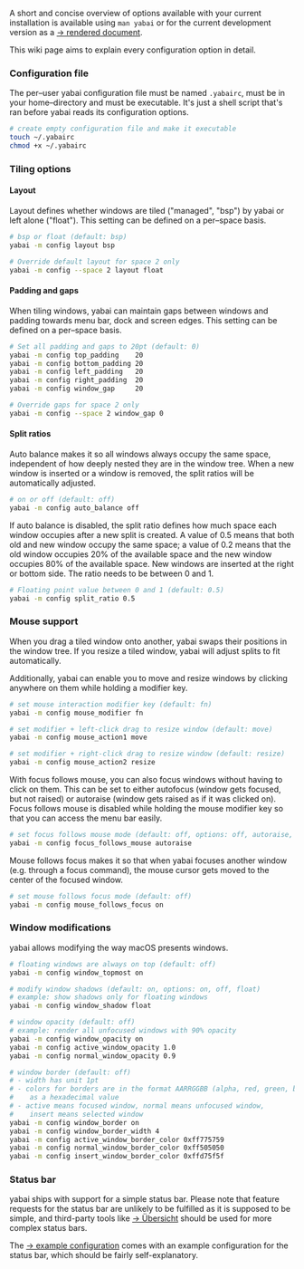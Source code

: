 A short and concise overview of options available with your current installation is available using `man yabai` or for the current development version as a [&rightarrow;&nbsp;rendered document][docs-config].

This wiki page aims to explain every configuration option in detail. 

### Configuration file

The per–user yabai configuration file must be named `.yabairc`, must be in your home–directory and must be executable. It's just a shell script that's ran before yabai reads its configuration options.

```sh
# create empty configuration file and make it executable
touch ~/.yabairc
chmod +x ~/.yabairc
```

### Tiling options

#### Layout

Layout defines whether windows are tiled ("managed", "bsp") by yabai or left alone ("float"). This setting can be defined on a per–space basis.

```sh
# bsp or float (default: bsp)
yabai -m config layout bsp

# Override default layout for space 2 only
yabai -m config --space 2 layout float
```

#### Padding and gaps

When tiling windows, yabai can maintain gaps between windows and padding towards menu bar, dock and screen edges. This setting can be defined on a per–space basis.

```sh
# Set all padding and gaps to 20pt (default: 0)
yabai -m config top_padding    20
yabai -m config bottom_padding 20
yabai -m config left_padding   20
yabai -m config right_padding  20
yabai -m config window_gap     20

# Override gaps for space 2 only
yabai -m config --space 2 window_gap 0
```

#### Split ratios

Auto balance makes it so all windows always occupy the same space, independent of how deeply nested they are in the window tree. When a new window is inserted or a window is removed, the split ratios will be automatically adjusted.

```sh
# on or off (default: off)
yabai -m config auto_balance off
```

If auto balance is disabled, the split ratio defines how much space each window occupies after a new split is created. A value of 0.5 means that both old and new window occupy the same space; a value of 0.2 means that the old window occupies 20% of the available space and the new window occupies 80% of the available space. New windows are inserted at the right or bottom side. The ratio needs to be between 0 and 1.

```sh
# Floating point value between 0 and 1 (default: 0.5)
yabai -m config split_ratio 0.5
```

### Mouse support

When you drag a tiled window onto another, yabai swaps their positions in the window tree. If you resize a tiled window, yabai will adjust splits to fit automatically.

Additionally, yabai can enable you to move and resize windows by clicking anywhere on them while holding a modifier key. 

```sh
# set mouse interaction modifier key (default: fn)
yabai -m config mouse_modifier fn

# set modifier + left-click drag to resize window (default: move)
yabai -m config mouse_action1 move

# set modifier + right-click drag to resize window (default: resize)
yabai -m config mouse_action2 resize
```

With focus follows mouse, you can also focus windows without having to click on them. This can be set to either autofocus (window gets focused, but not raised) or autoraise (window gets raised as if it was clicked on). Focus follows mouse is disabled while holding the mouse modifier key so that you can access the menu bar easily.

```sh
# set focus follows mouse mode (default: off, options: off, autoraise, autofocus)
yabai -m config focus_follows_mouse autoraise
```

Mouse follows focus makes it so that when yabai focuses another window (e.g. through a focus command), the mouse cursor gets moved to the center of the focused window.

```sh
# set mouse follows focus mode (default: off)
yabai -m config mouse_follows_focus on
```

### Window modifications

yabai allows modifying the way macOS presents windows. 

```sh
# floating windows are always on top (default: off)
yabai -m config window_topmost on

# modify window shadows (default: on, options: on, off, float)
# example: show shadows only for floating windows
yabai -m config window_shadow float

# window opacity (default: off)
# example: render all unfocused windows with 90% opacity
yabai -m config window_opacity on
yabai -m config active_window_opacity 1.0
yabai -m config normal_window_opacity 0.9

# window border (default: off)
# - width has unit 1pt
# - colors for borders are in the format AARRGGBB (alpha, red, green, blue) 
#    as a hexadecimal value
# - active means focused window, normal means unfocused window, 
#    insert means selected window
yabai -m config window_border on
yabai -m config window_border_width 4
yabai -m config active_window_border_color 0xff775759
yabai -m config normal_window_border_color 0xff505050
yabai -m config insert_window_border_color 0xffd75f5f
```

### Status bar

yabai ships with support for a simple status bar. Please note that feature requests for the status bar are unlikely to be fulfilled as it is supposed to be simple, and third-party tools like [&rightarrow;&nbsp;Übersicht][gh-uebersicht] should be used for more complex status bars.

The [&rightarrow;&nbsp;example configuration][example-config] comes with an example configuration for the status bar, which should be fairly self-explanatory.

[docs-config]: https://github.com/koekeishiya/yabai/blob/master/doc/yabai.asciidoc#config
[gh-uebersicht]: https://github.com/felixhageloh/uebersicht
[example-config]: https://github.com/koekeishiya/yabai/blob/master/examples/yabairc